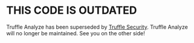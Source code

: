 # THIS CODE IS OUTDATED

Truffle Analyze has been superseded by [Truffle Security](https://www.npmjs.com/package/truffle-security). Truffle Analyze will no longer be maintained. See you on the other side!
